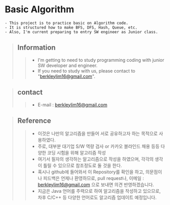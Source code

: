 # Basic Algorithm
```
- This project is to practice basic on Algorithm code.
- It is structured how to make BFS, DFS, Hash, Queue, etc.
- Also, I'm current preparing to entry SW engineer as Junior class.
```
 
> ## Information
>> - I'm getting to need to study programming coding with junior SW developer and engineer.
>> - If you need to study with us, please contact to "berkleylim16@gmail.com".


> ## contact
>> - E-mail : berkleylim16@gmail.com

> ## Reference
>> - 이것은 나만의 알고리즘을 만들어 서로 공유하고자 하는 목적으로 사용하였다.
>> - 주로, 대부분 대기업 S/W 역량 검사 or 카카오 블라인드 채용 등등 다양한 코딩 시험을 위해 알고리즘 작성
>> - 여기서 필자의 생각하는 알고리즘으로 작성을 하였으며, 각각의 생각이 틀릴 수 있으므로 참조정도로 둘 것을 한다.
>> - 혹시나 github에 들어와서 이 Repository를 확인을 하고, 의문점이나 피드백은 언제나 환영하므로,
   pull request나, 이메일 : berkleylim16@gmail.com 으로 보내면 의견 반영하겠습니다.
>> - 지금은 Java 언어를 주력으로 하여 알고리즘을 작성하고 있으므로, 차후 C/C++ 등 다양한 언어로도 알고리즘 업데이트 예정입니다.



